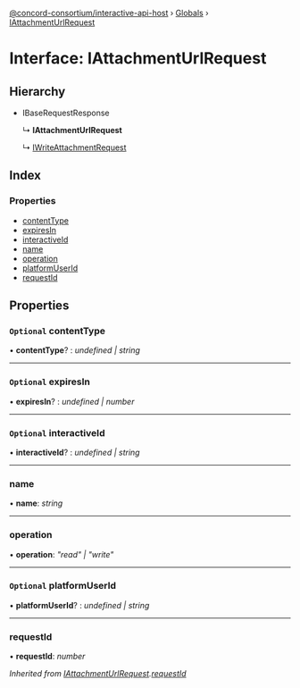 [@concord-consortium/interactive-api-host](../README.md) › [Globals](../globals.md) › [IAttachmentUrlRequest](iattachmenturlrequest.md)

# Interface: IAttachmentUrlRequest

## Hierarchy

* IBaseRequestResponse

  ↳ **IAttachmentUrlRequest**

  ↳ [IWriteAttachmentRequest](iwriteattachmentrequest.md)

## Index

### Properties

* [contentType](iattachmenturlrequest.md#optional-contenttype)
* [expiresIn](iattachmenturlrequest.md#optional-expiresin)
* [interactiveId](iattachmenturlrequest.md#optional-interactiveid)
* [name](iattachmenturlrequest.md#name)
* [operation](iattachmenturlrequest.md#operation)
* [platformUserId](iattachmenturlrequest.md#optional-platformuserid)
* [requestId](iattachmenturlrequest.md#requestid)

## Properties

### `Optional` contentType

• **contentType**? : *undefined | string*

___

### `Optional` expiresIn

• **expiresIn**? : *undefined | number*

___

### `Optional` interactiveId

• **interactiveId**? : *undefined | string*

___

###  name

• **name**: *string*

___

###  operation

• **operation**: *"read" | "write"*

___

### `Optional` platformUserId

• **platformUserId**? : *undefined | string*

___

###  requestId

• **requestId**: *number*

*Inherited from [IAttachmentUrlRequest](iattachmenturlrequest.md).[requestId](iattachmenturlrequest.md#requestid)*
